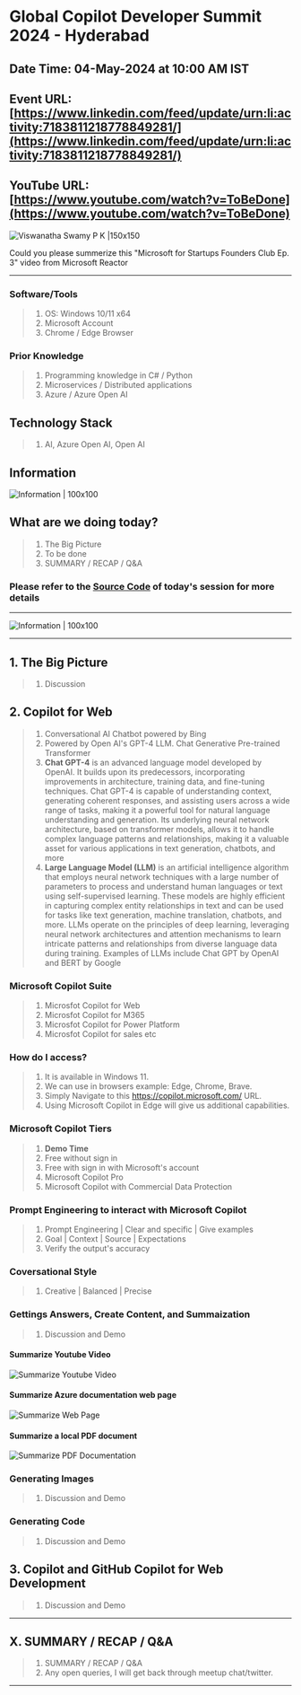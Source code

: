 # Global Copilot Developer Summit 2024 - Hyderabad

## Date Time: 04-May-2024 at 10:00 AM IST

## Event URL: [https://www.linkedin.com/feed/update/urn:li:activity:7183811218778849281/](https://www.linkedin.com/feed/update/urn:li:activity:7183811218778849281/)

## YouTube URL: [https://www.youtube.com/watch?v=ToBeDone](https://www.youtube.com/watch?v=ToBeDone)

![Viswanatha Swamy P K |150x150](./Documentation/Images/ViswanathaSwamyPK.PNG)

Could you please summerize this "Microsoft for Startups Founders Club Ep. 3" video from Microsoft Reactor

---

### Software/Tools

> 1. OS: Windows 10/11 x64
> 1. Microsoft Account
> 1. Chrome / Edge Browser

### Prior Knowledge

> 1. Programming knowledge in C# / Python
> 1. Microservices / Distributed applications
> 1. Azure / Azure Open AI

## Technology Stack

> 1. AI, Azure Open AI, Open AI

## Information

![Information | 100x100](../Documentation/Images/Information.PNG)

## What are we doing today?

> 1. The Big Picture
> 1. To be done
> 1. SUMMARY / RECAP / Q&A

### Please refer to the [**Source Code**](https://github.com/vishipayyallore/speaker-series-2024/tree/main/0504_GlobalCopilotDeveloperSummit) of today's session for more details

---

![Information | 100x100](../Documentation/Images/SeatBelt.PNG)

---

## 1. The Big Picture

> 1. Discussion

## 2. Copilot for Web

> 1. Conversational AI Chatbot powered by Bing
> 1. Powered by Open AI's GPT-4 LLM. Chat Generative Pre-trained Transformer
> 1. **Chat GPT-4** is an advanced language model developed by OpenAI. It builds upon its predecessors, incorporating improvements in architecture, training data, and fine-tuning techniques. Chat GPT-4 is capable of understanding context, generating coherent responses, and assisting users across a wide range of tasks, making it a powerful tool for natural language understanding and generation. Its underlying neural network architecture, based on transformer models, allows it to handle complex language patterns and relationships, making it a valuable asset for various applications in text generation, chatbots, and more
> 1. **Large Language Model (LLM)** is an artificial intelligence algorithm that employs neural network techniques with a large number of parameters to process and understand human languages or text using self-supervised learning. These models are highly efficient in capturing complex entity relationships in text and can be used for tasks like text generation, machine translation, chatbots, and more. LLMs operate on the principles of deep learning, leveraging neural network architectures and attention mechanisms to learn intricate patterns and relationships from diverse language data during training. Examples of LLMs include Chat GPT by OpenAI and BERT by Google

### Microsoft Copilot Suite

> 1. Microsfot Copilot for Web
> 1. Microsfot Copilot for M365
> 1. Microsfot Copilot for Power Platform
> 1. Microsfot Copilot for sales etc

### How do I access?

> 1. It is available in Windows 11.
> 1. We can use in browsers example: Edge, Chrome, Brave.
> 1. Simply Navigate to this <https://copilot.microsoft.com/> URL.
> 1. Using Microsoft Copilot in Edge will give us additional capabilities.

### Microsoft Copilot Tiers

> 1. **Demo Time**
> 1. Free without sign in
> 1. Free with sign in with Microsoft's account
> 1. Microsoft Copilot Pro
> 1. Microsoft Copilot with Commercial Data Protection

### Prompt Engineering to interact with Microsoft Copilot

> 1. Prompt Engineering | Clear and specific | Give examples
> 1. Goal | Context | Source | Expectations
> 1. Verify the output's accuracy

### Coversational Style

> 1. Creative | Balanced | Precise

### Gettings Answers, Create Content, and Summaization

> 1. Discussion and Demo

#### Summarize Youtube Video

![Summarize Youtube Video](Documentation/Images/Summarize_YouTube_Video.PNG)

#### Summarize Azure documentation web page

![Summarize Web Page](Documentation/Images/Summarize_Web_Page.PNG)

#### Summarize a local PDF document

![Summarize PDF Documentation](Documentation/Images/Summarize_PDF_Document.PNG)

### Generating Images

> 1. Discussion and Demo

### Generating Code

> 1. Discussion and Demo

## 3. Copilot and GitHub Copilot for Web Development

> 1. Discussion and Demo

---

## X. SUMMARY / RECAP / Q&A

> 1. SUMMARY / RECAP / Q&A
> 2. Any open queries, I will get back through meetup chat/twitter.

---
